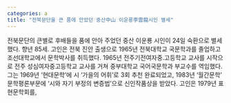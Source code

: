 ```yaml
---
categories: a
title: "전북문단을 큰 품에 안았던 중산中山 이운룡李雲龍시인 별세"
---
```

전북문단의 큰별로 후배들을 품에 안아 주었던 중산 이운룡 시인이 24일 숙환으로 별세했다. 향년 85세. 고인은 전북 진안 출생으로 1965년 전북대학교 국문학과를 졸업하고 조선대학교에서 문학박사를 취득했다. 1965년 전주기전여자중.고등학교 교사를 시작으로 전주 성심여자중고등학교 교사를 거쳐 중부대학교 국어국문학과 부교수를 역임했다. 그는 1969년 ‘현대문학’에 시 ‘가을의 어휘’로 3회 추천 완료되었고, 1983년 ‘월간문학’ 문학평론부문에 ‘시와 자기 부정의 변증법’으로 신인작품상을 받았다. 고인은 1979년 표현문학회를,